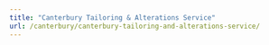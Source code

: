 ```yaml
---
title: "Canterbury Tailoring & Alterations Service"
url: /canterbury/canterbury-tailoring-and-alterations-service/
---
```

